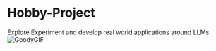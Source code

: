 # Hobby-Project
Explore Experiment and develop real world applications around LLMs
![GoodyGIF](https://github.com/user-attachments/assets/7dac7642-0d28-4cf6-a0be-0227394d76c0)
